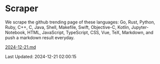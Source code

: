 # Scraper

We scrape the github trending page of these languages: Go, Rust, Python, Ruby, C++, C, Java, Shell, Makefile, Swift, Objective-C, Kotlin, Jupyter-Notebook, HTML, JavaScript, TypeScript, CSS, Vue, TeX, Markdown, and push a markdown result everyday.

[2024-12-21.md](https://github.com/cumthxy/github-trending-backup/blob/master/2024-12-21.md)

Last Updated: 2024-12-21 02:00:15